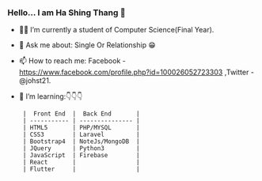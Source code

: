 ### Hello... I am Ha Shing Thang 👋

- 👨‍🎓 I’m currently a student of Computer Science(Final Year).
- 💬 Ask me about: Single Or Relationship 😁
- 📫 How to reach me: Facebook - https://www.facebook.com/profile.php?id=100026052723303 ,Twitter - @johst21.

- 🌱 I’m learning:👇👇👇

       |  Front End  |  Back End       |
       | ----------- | --------------- |
       | HTML5       | PHP/MYSQL       |
       | CSS3        | Laravel         |
       | Bootstrap4  | NoteJs/MongoDB  |
       | JQuery      | Python3         |
       | JavaScript  | Firebase        |
       | React       |                 |
       | Flutter     |                 |

<!--- 
- 😄 Pronouns: JOHST 
- ⚡ Fun fact: I spend to watch comedy movies for two hours in a day.
React, Laravel, NoteJs and Flutter.
👯 I’m looking to collaborate on .
- 🤔 I’m looking for help with
 ... -->
